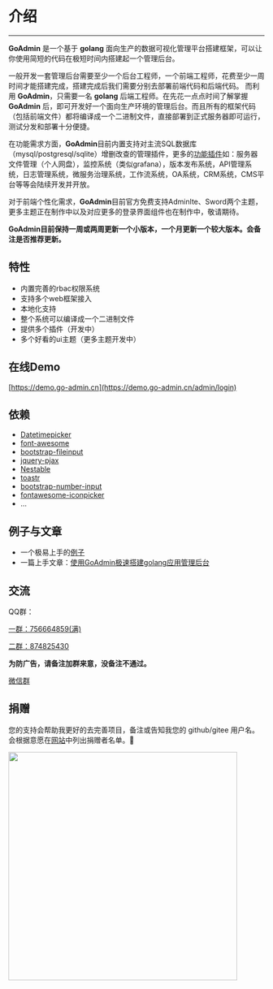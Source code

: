 # 介绍
------

**GoAdmin** 是一个基于 **golang** 面向生产的数据可视化管理平台搭建框架，可以让你使用简短的代码在极短时间内搭建起一个管理后台。

一般开发一套管理后台需要至少一个后台工程师，一个前端工程师，花费至少一周时间才能搭建完成，搭建完成后我们需要分别去部署前端代码和后端代码。
而利用 **GoAdmin**，只需要一名 **golang** 后端工程师。在先花一点点时间了解掌握 **GoAdmin** 后，即可开发好一个面向生产环境的管理后台。而且所有的框架代码（包括前端文件）都将编译成一个二进制文件，直接部署到正式服务器即可运行，测试分发和部署十分便捷。

在功能需求方面，**GoAdmin**目前内置支持对主流SQL数据库（mysql/postgresql/sqlite）增删改查的管理插件，更多的[功能插件](http://www.go-admin.cn/plugins)如：服务器文件管理（个人网盘），监控系统（类似grafana），版本发布系统，API管理系统，日志管理系统，微服务治理系统，工作流系统，OA系统，CRM系统，CMS平台等等会陆续开发并开放。

对于前端个性化需求，**GoAdmin**目前官方免费支持Adminlte、Sword两个主题，更多主题正在制作中以及对应更多的登录界面组件也在制作中，敬请期待。

**GoAdmin目前保持一周或两周更新一个小版本，一个月更新一个较大版本。会备注是否推荐更新。**

## 特性

- 内置完善的rbac权限系统
- 支持多个web框架接入
- 本地化支持
- 整个系统可以编译成一个二进制文件
- 提供多个插件（开发中）
- 多个好看的ui主题（更多主题开发中）

## 在线Demo

[https://demo.go-admin.cn](https://demo.go-admin.cn/admin/login)

## 依赖

- [Datetimepicker](http://eonasdan.github.io/bootstrap-datetimepicker/)
- [font-awesome](http://fontawesome.io/)
- [bootstrap-fileinput](https://github.com/kartik-v/bootstrap-fileinput)
- [jquery-pjax](https://github.com/defunkt/jquery-pjax)
- [Nestable](http://dbushell.github.io/Nestable/)
- [toastr](http://codeseven.github.io/toastr/)
- [bootstrap-number-input](https://github.com/wpic/bootstrap-number-input)
- [fontawesome-iconpicker](https://github.com/itsjavi/fontawesome-iconpicker)
- ...

## 例子与文章

- 一个极易上手的[例子](https://github.com/GoAdminGroup/example/blob/master/README_CN.md)
- 一篇上手文章：[使用GoAdmin极速搭建golang应用管理后台](http://discuss.go-admin.com/t/goadmin-golang/17/3)

## 交流

QQ群：

[一群：756664859(满)](https://jq.qq.com/?_wv=1027&k=5JqQqIt)

[二群：874825430](https://jq.qq.com/?_wv=1027&k=CnLiDoT9)

**为防广告，请备注加群来意，没备注不通过。**

[微信群](http://quick.go-admin.cn/resource/wechat_qrcode.jpg)

## 捐赠

您的支持会帮助我更好的去完善项目，备注或告知我您的 github/gitee 用户名。
会根据意愿在[网站](http://www.go-admin.cn/donation)中列出捐赠者名单。🙏

<img src="http://quick.go-admin.cn/official/assets/imgs/shoukuan.jpg" width="450" />